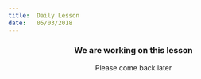 ```yaml
---
title:  Daily Lesson
date:   05/03/2018
---
```


### <center>We are working on this lesson</center>
<center>Please come back later</center>